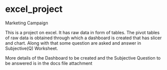 # excel_project
Marketing Campaign

This is a project on excel. It has raw data in form of tables. The pivot tables of raw data is obtained through which a dashboard is created that has slicer and chart.
Along with that some question are asked and answer in Subjective(Q) Worksheet.

More details of the Dashboard to be created and the Subjective Question to be answered is in the docs file attachment

